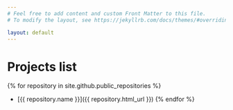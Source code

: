 ```yaml
---
# Feel free to add content and custom Front Matter to this file.
# To modify the layout, see https://jekyllrb.com/docs/themes/#overriding-theme-defaults

layout: default
---
```


# Projects list


{% for repository in site.github.public_repositories %} 
* [{{ repository.name }}]({{ repository.html_url }}) 
{% endfor %}